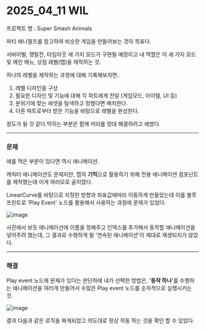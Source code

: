 # 2025_04_11 WIL

프로젝트 명 : Super Smash Animals

파티 애니멀즈를 참고하여 비슷한 게임을 만들어보는 것이 목표다. <br>

서바이벌, 쟁탈전, 타임아웃 세 가지 모드가 구현될 예정이고 내 역할은 이 세 가지 모드 및 메인 메뉴, 상점 레벨(맵)을 제작하는 것. <br>

하나의 레벨을 제작하는 과정에 대해 기록해보자면..

1. 레벨 디자인을 구상 <br>
2. 필요한 디자인 및 기능에 대해 각 파트에게 전달 (게임모드, 아이템, UI 등) <br>
3. 분위기에 맞는 에셋을 탐색하고 정했다면 배치한다. <br>
4. 다른 파트로부터 받은 기능을 바탕으로 레벨을 완성한다. <br>

정도가 될 것 같다.막히는 부분은 함께 머리를 맞대 해결하려고 애썼다.

---

### 문제

애를 먹은 부분이 있다면 역시 애니메이션. <br>

캐릭터 애니메이션도 문제지만, 맵의 **기믹**으로 활용하기 위해 전용 애니메이션 컴포넌트를 제작했는데 이게 여러모로 골치였다. <br>

LinearCurve를 바탕으로 지정한 방향과 좌표값에따라 이동하게 만들었는데 이를 블루프린트로 'Play Event' 노드를 활용해서 사용하는 과정에 문제가 있었다. <br>

![image](https://github.com/user-attachments/assets/5a25411b-8a68-43a3-b74e-6dbe79915642) <br>

사진에서 보듯 애니메이션에 이름을 정해주고 인덱스를 추가해서 동작할 애니메이션을 넣어주려 했는데, 그 결과로 수행하게 될 '연속된 애니메이션'이 제대로 재생되지가 않았다. <br>

---

### 해결

Play event 노드에 문제가 있다는 판단하에 내가 선택한 방법은, '**동작 하나**'를 수행하는 애니메이션을 여러개 만들어서 수많은 Play event 노드를 순차적으로 실행시키는 것. <br>

![image](https://github.com/user-attachments/assets/305b1977-8a24-4317-90be-b53a1be35aa9) <br>

결과 다음과 같은 로직을 짜게되었고 의도대로 정상 작동 하는 것을 확인 할 수 있었다.
